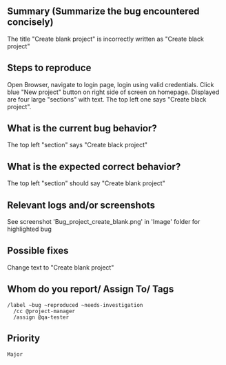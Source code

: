 ## Summary (Summarize the bug encountered concisely)

The title "Create blank project" is incorrectly written as "Create black project"

## Steps to reproduce

Open Browser, navigate to login page, login using valid credentials.
Click blue "New project" button on right side of screen on homepage.
Displayed are four large "sections" with text.
The top left one says "Create black project".

## What is the current bug behavior?

The top left "section" says "Create black project"

## What is the expected correct behavior?

The top left "section" should say "Create blank project"

## Relevant logs and/or screenshots

See screenshot 'Bug_project_create_blank.png' in 'Image' folder for highlighted bug

## Possible fixes

Change text to "Create blank project"

## Whom do you report/ Assign To/ Tags

    /label ~bug ~reproduced ~needs-investigation
      /cc @project-manager
      /assign @qa-tester

## Priority

    Major
